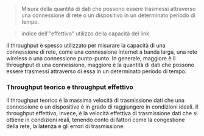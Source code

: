 > Misura della quantità di dati che possono essere trasmessi attraverso una connessione di rete o un dispositivo in un determinato periodo di tempo.

> indice dell'"effettivo" utilizzo della capacità del link.

Il throughput è spesso utilizzato per misurare la capacità di una connessione di rete, come una connessione internet a banda larga, una rete wireless o una connessione punto-punto. In generale, maggiore è il throughput di una connessione, maggiore è la quantità di dati che possono essere trasmessi attraverso di essa in un determinato periodo di tempo.



### Throughput teorico e throughput effettivo

Il throughput teorico è la massima velocità di trasmissione dati che una connessione o un dispositivo è in grado di raggiungere in condizioni ideali. Il throughput effettivo, invece, è la velocità effettiva di trasmissione dati che si ottiene in condizioni reali, tenendo conto di fattori come la congestione della rete, la latenza e gli errori di trasmissione.
